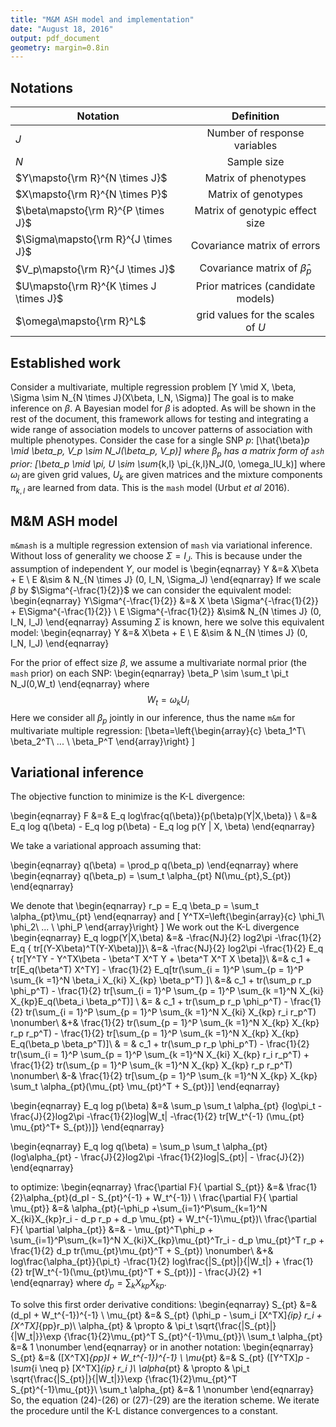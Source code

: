 ```yaml
---
title: "M&M ASH model and implementation"
date: "August 18, 2016"
output: pdf_document
geometry: margin=0.8in
---
```

## Notations
| Notation   | Definition    |
|----------|:-------------:|
| $J$ | Number of response variables |
| $N$ | Sample size |
| $Y\mapsto{\rm R}^{N \times J}$ | Matrix of phenotypes |
|$X\mapsto{\rm R}^{N \times P}$| Matrix of genotypes |
| $\beta\mapsto{\rm R}^{P \times J}$ | Matrix of genotypic effect size |
|$\Sigma\mapsto{\rm R}^{J \times J}$ | Covariance matrix of errors |
|$V_p\mapsto{\rm R}^{J \times J}$| Covariance matrix of $\hat{\beta}_p$ |
|$U\mapsto{\rm R}^{K \times J \times J}$ | Prior matrices (candidate models) |
|$\omega\mapsto{\rm R}^L$ | grid values for the scales of $U$ |

## Established work
Consider a multivariate, multiple regression problem
\[Y \mid X, \beta, \Sigma \sim N_{N \times J}(X\beta, I_N, \Sigma)\]
The goal is to make inference on $\beta$. 
A Bayesian model for $\beta$ is adopted.
As will be shown in the rest of the document, this framework allows for testing and integrating a wide range of association models to uncover patterns of association with multiple phenotypes.
Consider the case for a single SNP $p$:
\[\hat{\beta}_p \mid \beta_p, V_p \sim N_J(\beta_p, V_p)\]
where $\beta_p$ has a matrix form of `ash` prior:
\[\beta_p \mid \pi, U \sim \sum_{k,l} \pi_{k,l}N_J(0, \omega_lU_k)\]
where $\omega_l$ are given grid values, $U_k$ are given matrices and the mixture components $\pi_{k,l}$ are learned from data.
This is the `mash` model (Urbut *et al* 2016).

## M&M ASH model
`m&mash` is a multiple regression extension of `mash` via variational inference. 
Without loss of generality we choose $\Sigma = I_J$. This is because under the assumption 
of independent $Y$, our model is 
\begin{eqnarray}
Y &=& X\beta + E \\
E  &\sim & N_{N \times J} (0, I_N, \Sigma_J) 
\end{eqnarray}
If we scale $\beta$ by $\Sigma^{-\frac{1}{2}}$ we can consider the equivalent model:
\begin{eqnarray}
Y\Sigma^{-\frac{1}{2}} &=& X \beta \Sigma^{-\frac{1}{2}} + E\Sigma^{-\frac{1}{2}} \\
E \Sigma^{-\frac{1}{2}} &\sim&  N_{N \times J} (0, I_N, I_J) 
\end{eqnarray}
Assuming $\Sigma$ is known, here we solve this equivalent model:
\begin{eqnarray}
Y &=& X\beta + E \\
E  &\sim & N_{N \times J} (0, I_N, I_J) 
\end{eqnarray}

For the prior of effect size $\beta$, we assume a multivariate normal prior
(the `mash` prior) on each SNP:
\begin{eqnarray}
\beta_P \sim \sum_t \pi_t N_J(0,W_t)
\end{eqnarray}
where $$W_t=\omega_k U_l$$
Here we consider all $\beta_p$ jointly in our inference,
thus the name `m&m` for multivariate multiple regression:
\[\beta=\left\{\begin{array}{c}
\beta_1^T\\
\beta_2^T\\
... \\
\beta_P^T \end{array}\right\} \]

## Variational inference
The objective function to minimize is the K-L divergence:

\begin{eqnarray}
F &=& E_q log\frac{q(\beta)}{p(\beta)p(Y|X,\beta)} \\
  &=& E_q log q(\beta) - E_q log p(\beta) - E_q log p(Y | X, \beta)
\end{eqnarray}

We take a variational approach assuming that:

\begin{eqnarray}
q(\beta) = \prod_p q(\beta_p)
\end{eqnarray}
where
\begin{eqnarray}
q(\beta_p) = \sum_t \alpha_{pt} N(\mu_{pt},S_{pt})
\end{eqnarray}

We denote that 
\begin{eqnarray}
r_p = E_q \beta_p = \sum_t \alpha_{pt}\mu_{pt}
\end{eqnarray}
 and 
\[ Y^TX=\left\{\begin{array}{c}
\phi_1\\
\phi_2\\
... \\
\phi_P \end{array}\right\} \]
We work out the K-L divergence
\begin{eqnarray} 
E_q logp(Y|X,\beta) &=& -\frac{NJ}{2} log2\pi -\frac{1}{2} E_q \{ tr[(Y-X\beta)^T(Y-X\beta)]\}\\
 &=& -\frac{NJ}{2} log2\pi -\frac{1}{2} E_q \{ tr[Y^TY - Y^TX\beta - \beta^T X^T Y + \beta^T X^T X \beta]\}\\
 &=& c_1 + tr[E_q(\beta^T) X^TY] - \frac{1}{2} E_q[tr(\sum_{i = 1}^P \sum_{p = 1}^P \sum_{k =1}^N 
 \beta_i X_{ki} X_{kp} \beta_p^T) ]\\
 &=& c_1 + tr(\sum_p r_p \phi_p^T) - \frac{1}{2} tr[\sum_{i = 1}^P \sum_{p = 1}^P \sum_{k =1}^N 
  X_{ki} X_{kp}E_q(\beta_i \beta_p^T)] \\
 &= & c_1 + tr(\sum_p r_p \phi_p^T)  - \frac{1}{2} tr(\sum_{i = 1}^P \sum_{p = 1}^P \sum_{k =1}^N 
 X_{ki} X_{kp} r_i r_p^T) \nonumber\\
 &+& \frac{1}{2} tr(\sum_{p = 1}^P \sum_{k =1}^N X_{kp} X_{kp} r_p r_p^T) - \frac{1}{2} tr[\sum_{p = 1}^P
 \sum_{k =1}^N X_{kp} X_{kp} E_q(\beta_p \beta_p^T)]\\
 & = & c_1 + tr(\sum_p r_p \phi_p^T)  - \frac{1}{2} tr(\sum_{i = 1}^P \sum_{p = 1}^P \sum_{k =1}^N 
 X_{ki} X_{kp} r_i r_p^T) + \frac{1}{2} tr(\sum_{p = 1}^P \sum_{k =1}^N X_{kp} X_{kp} r_p r_p^T) \nonumber\\
 &-& \frac{1}{2} tr[\sum_{p = 1}^P \sum_{k =1}^N X_{kp} X_{kp} \sum_t \alpha_{pt}(\mu_{pt} \mu_{pt}^T + S_{pt})]
\end{eqnarray}

\begin{eqnarray}
E_q log p(\beta) &=& \sum_p \sum_t \alpha_{pt} \{log\pi_t - \frac{J}{2}log2\pi -\frac{1}{2}log|W_t| -\frac{1}{2}
tr[W_t^{-1} (\mu_{pt} \mu_{pt}^T+ S_{pt})]\}
\end{eqnarray}

\begin{eqnarray}
E_q log q(\beta) = \sum_p \sum_t \alpha_{pt}(log\alpha_{pt} - \frac{J}{2}log2\pi -\frac{1}{2}log|S_{pt}| - 
\frac{J}{2})
\end{eqnarray}

to optimize:
\begin{eqnarray}
\frac{\partial F}{ \partial S_{pt}} &=& \frac{1}{2}\alpha_{pt}(d_pI - S_{pt}^{-1} + W_t^{-1}) \\
\frac{\partial F}{ \partial \mu_{pt}} &=& \alpha_{pt}(-\phi_p +\sum_{i=1}^P\sum_{k=1}^N X_{ki}X_{kp}r_i - d_p
r_p + d_p \mu_{pt} + W_t^{-1}\mu_{pt})\\
\frac{\partial F}{ \partial \alpha_{pt}} &=& - \mu_{pt}^T\phi_p + \sum_{i=1}^P\sum_{k=1}^N X_{ki}X_{kp}\mu_{pt}^Tr_i - d_p
\mu_{pt}^T r_p + \frac{1}{2} d_p tr(\mu_{pt}\mu_{pt}^T + S_{pt}) \nonumber\\
&+& log\frac{\alpha_{pt}}{\pi_t} -\frac{1}{2} log\frac{|S_{pt}|}{|W_t|} + \frac{1}{2} tr[W_t^{-1}(\mu_{pt}\mu_{pt}^T + S_{pt})] - \frac{J}{2} +1
\end{eqnarray}
where $d_p = \sum_k X_{kp}X_{kp}$.

To solve this first order derivative conditions:
\begin{eqnarray}
S_{pt} &=& (d_pI + W_t^{-1})^{-1} \\
\mu_{pt} &=& S_{pt} (\phi_p - \sum_i [X^TX]_{ip} r_i + [X^TX]_{pp}r_p)\\
\alpha_{pt} & \propto & \pi_t \sqrt{\frac{|S_{pt}|}{|W_t|}}\exp \{\frac{1}{2}\mu_{pt}^T S_{pt}^{-1}\mu_{pt}\}\\
\sum_t \alpha_{pt} &=& 1 \nonumber
\end{eqnarray}
or in another notation:
\begin{eqnarray}
S_{pt} &=& ([X^TX]_{pp}I + W_t^{-1})^{-1} \\
\mu_{pt} &=& S_{pt} ([Y^TX]_p - \sum_{i \neq p} [X^TX]_{ip} r_i )\\
\alpha_{pt} & \propto & \pi_t \sqrt{\frac{|S_{pt}|}{|W_t|}}\exp \{\frac{1}{2}\mu_{pt}^T S_{pt}^{-1}\mu_{pt}\}\\
\sum_t \alpha_{pt} &=& 1 \nonumber
\end{eqnarray}
So, the equation (24)-(26) or (27)-(29) are the iteration scheme. We iterate the procedure until the K-L distance convergences to a constant.
